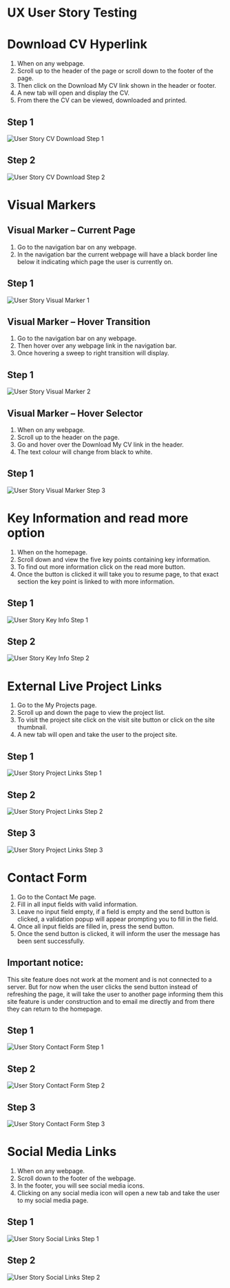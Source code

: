 # UX User Story Testing

# Download CV Hyperlink
1.	When on any webpage.
2.	Scroll up to the header of the page or scroll down to the footer of the page.
3.	Then click on the Download My CV link shown in the header or footer.
4.	A new tab will open and display the CV. 
5.	From there the CV can be viewed, downloaded and printed. 

## Step 1
![User Story CV Download Step 1](writeup_files/screenshots/ux_story_cv_dl1.jpg)

## Step 2
![User Story CV Download Step 2](writeup_files/screenshots/ux_story_cv_dl2.jpg)

# Visual Markers
## Visual Marker – Current Page
1.	Go to the navigation bar on any webpage.
2.	In the navigation bar the current webpage will have a black border line below it indicating which page the user is currently on.

## Step 1
![User Story Visual Marker 1](writeup_files/screenshots/ux_story_vismarker1.jpg)

## Visual Marker – Hover Transition
1.	Go to the navigation bar on any webpage.
2.	Then hover over any webpage link in the navigation bar.
3.	Once hovering a sweep to right transition will display.

## Step 1
![User Story Visual Marker 2](writeup_files/screenshots/ux_story_vismarker2.jpg)

## Visual Marker – Hover Selector
1.	When on any webpage. 
2.	Scroll up to the header on the page.
3.	Go and hover over the Download My CV link in the header.
4.	The text colour will change from black to white.

## Step 1
![User Story Visual Marker Step 3](writeup_files/screenshots/ux_story_vismarker3.jpg)

# Key Information and read more option
1.	When on the homepage. 
2.	Scroll down and view the five key points containing key information. 
3.	To find out more information click on the read more button.
4.	Once the button is clicked it will take you to resume page, to that exact section the key point is linked to with more information. 

## Step 1
![User Story Key Info Step 1](writeup_files/screenshots/ux_story_keyinfo1.jpg)

## Step 2
![User Story Key Info Step 2](writeup_files/screenshots/ux_story_keyinfo2.jpg)

# External Live Project Links
1.	Go to the My Projects page.
2.	Scroll up and down the page to view the project list.
3.	To visit the project site click on the visit site button or click on the site thumbnail.
4.	A new tab will open and take the user to the project site. 

## Step 1
![User Story Project Links Step 1](writeup_files/screenshots/ux_story_vissite1.jpg)

## Step 2
![User Story Project Links Step 2](writeup_files/screenshots/ux_story_vissite2.jpg)

## Step 3
![User Story Project Links Step 3](writeup_files/screenshots/ux_story_vissite3.jpg)

# Contact Form
1.	Go to the Contact Me page.
2.	Fill in all input fields with valid information.
3.	Leave no input field empty, if a field is empty and the send button is clicked, a validation popup will appear prompting you to fill in the field. 
4.	Once all input fields are filled in, press the send button. 
5.	Once the send button is clicked, it will inform the user the message has been sent successfully.

## Important notice:
This site feature does not work at the moment and is not connected to a server. But for now when the user clicks the send button instead of refreshing the page, it will take the user to another page informing them this site feature is under construction and to email me directly and from there they can return to the homepage.

## Step 1
![User Story Contact Form Step 1](writeup_files/screenshots/ux_story_conform1.jpg)

## Step 2
![User Story Contact Form Step 2](writeup_files/screenshots/ux_story_conform2.jpg)

## Step 3
![User Story Contact Form Step 3](writeup_files/screenshots/ux_story_conform3.jpg)

# Social Media Links
1.	When on any webpage.
2.	Scroll down to the footer of the webpage.
3.	In the footer, you will see social media icons.
4.	Clicking on any social media icon will open a new tab and take the user to my social media page. 

## Step 1
![User Story Social Links Step 1](writeup_files/screenshots/ux_story_footsocial1.jpg)

## Step 2
![User Story Social Links Step 2](writeup_files/screenshots/ux_story_footsocial2.jpg)



